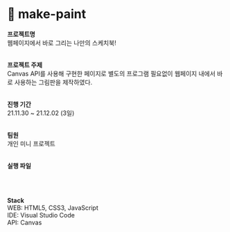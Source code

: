 # 🎨 make-paint

**프로젝트명**<br/>
웹페이지에서 바로 그리는 나만의 스케치북!
<br/><br/>

**프로젝트 주제**<br/>
Canvas API를 사용해 구현한 페이지로 별도의 프로그램 필요없이 웹페이지 내에서 바로 사용하는 그림판을 제작하였다. 
<br/><br/>

**진행 기간**<br/>
21.11.30 ~ 21.12.02 (3일)
<br/><br/>

**팀원**<br/>
개인 미니 프로젝트
<br/><br/>

**실행 파일**<br/>
  
<br/><br/>

**Stack**<br/>
WEB: HTML5, CSS3, JavaScript <br/>
IDE: Visual Studio Code <br/>
API: Canvas
<br/><br/>
